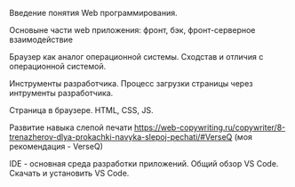 Введение понятия Web программирования.

Основыне части web приложения: фронт, бэк, фронт-серверное взаимодействие

Браузер как аналог операционной системы. Сходстав и отличия с операционной системой.

Инструменты разработчика. Процесс загрузки страницы через интрументы разработчика.

Страница в браузере. HTML, CSS, JS.

Развитие навыка слепой печати https://web-copywriting.ru/copywriter/8-trenazherov-dlya-prokachki-navyka-slepoj-pechati/#VerseQ
(моя рекомендация - VerseQ)

IDE - основная среда разработки приложений. Общий обзор VS Code. Скачать и установить VS Code.

